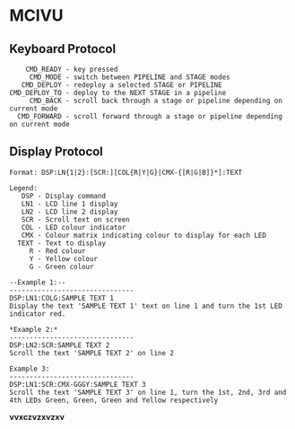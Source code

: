 MCIVU
=====

Keyboard Protocol
----------------------------------------
        CMD_READY - key pressed
         CMD_MODE - switch between PIPELINE and STAGE modes
       CMD_DEPLOY - redeploy a selected STAGE or PIPELINE
    CMD_DEPLOY_TO - deploy to the NEXT STAGE in a pipeline
         CMD_BACK - scroll back through a stage or pipeline depending on current mode
      CMD_FORWARD - scroll forward through a stage or pipeline depending on current mode


Display Protocol
----------------------------------------
    Format: DSP:LN{1|2}:[SCR:][COL{R|Y|G}|CMX-{[R|G|B]}*]:TEXT

    Legend:
       DSP - Display command
       LN1 - LCD line 1 display
       LN2 - LCD line 2 display
       SCR - Scroll text on screen
       COL - LED colour indicator
       CMX - Colour matrix indicating colour to display for each LED
      TEXT - Text to display
         R - Red colour
         Y - Yellow colour
         G - Green colour
         
    --Example 1:--
    -------------------------------
    DSP:LN1:COLG:SAMPLE TEXT 1
    Display the text 'SAMPLE TEXT 1' text on line 1 and turn the 1st LED indicator red.
    
    *Example 2:*
    -------------------------------
    DSP:LN2:SCR:SAMPLE TEXT 2
    Scroll the text 'SAMPLE TEXT 2' on line 2
    
    Example 3:
    -------------------------------
    DSP:LN1:SCR:CMX-GGGY:SAMPLE TEXT 3
    Scroll the text 'SAMPLE TEXT 3' on line 1, turn the 1st, 2nd, 3rd and 4th LEDs Green, Green, Green and Yellow respectively
    
**vvxczvzxvzxv**
